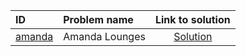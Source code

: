 | ID | Problem name | Link to solution |
|:---|:---|:---:|
| [amanda](https://open.kattis.com/problems/amanda) | Amanda Lounges | [Solution](https://github.com/versenyi98/kattis-solutions/tree/main/solutions/Amanda%20Lounges)|
